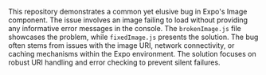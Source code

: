 This repository demonstrates a common yet elusive bug in Expo's Image component.  The issue involves an image failing to load without providing any informative error messages in the console. The `brokenImage.js` file showcases the problem, while `fixedImage.js` presents the solution.  The bug often stems from issues with the image URI, network connectivity, or caching mechanisms within the Expo environment.  The solution focuses on robust URI handling and error checking to prevent silent failures.